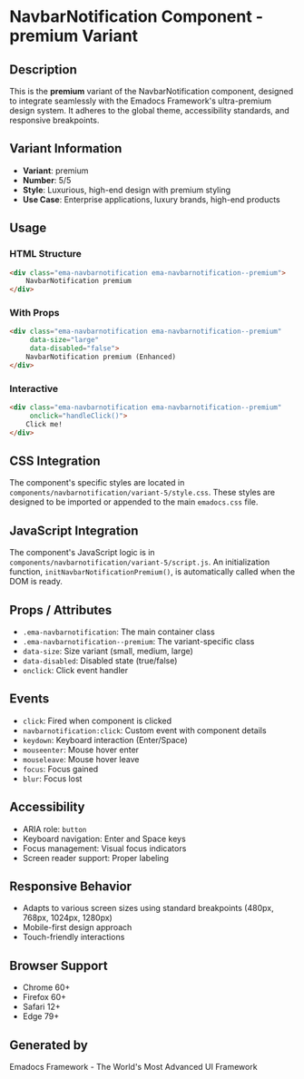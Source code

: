# NavbarNotification Component - premium Variant

## Description
This is the **premium** variant of the NavbarNotification component, designed to integrate seamlessly with the Emadocs Framework's ultra-premium design system. It adheres to the global theme, accessibility standards, and responsive breakpoints.

## Variant Information
- **Variant**: premium
- **Number**: 5/5
- **Style**: Luxurious, high-end design with premium styling
- **Use Case**: Enterprise applications, luxury brands, high-end products

## Usage

### HTML Structure
```html
<div class="ema-navbarnotification ema-navbarnotification--premium">
    NavbarNotification premium
</div>
```

### With Props
```html
<div class="ema-navbarnotification ema-navbarnotification--premium" 
     data-size="large" 
     data-disabled="false">
    NavbarNotification premium (Enhanced)
</div>
```

### Interactive
```html
<div class="ema-navbarnotification ema-navbarnotification--premium" 
     onclick="handleClick()">
    Click me!
</div>
```

## CSS Integration
The component's specific styles are located in `components/navbarnotification/variant-5/style.css`. These styles are designed to be imported or appended to the main `emadocs.css` file.

## JavaScript Integration
The component's JavaScript logic is in `components/navbarnotification/variant-5/script.js`. An initialization function, `initNavbarNotificationPremium()`, is automatically called when the DOM is ready.

## Props / Attributes
- `.ema-navbarnotification`: The main container class
- `.ema-navbarnotification--premium`: The variant-specific class
- `data-size`: Size variant (small, medium, large)
- `data-disabled`: Disabled state (true/false)
- `onclick`: Click event handler

## Events
- `click`: Fired when component is clicked
- `navbarnotification:click`: Custom event with component details
- `keydown`: Keyboard interaction (Enter/Space)
- `mouseenter`: Mouse hover enter
- `mouseleave`: Mouse hover leave
- `focus`: Focus gained
- `blur`: Focus lost

## Accessibility
- ARIA role: `button`
- Keyboard navigation: Enter and Space keys
- Focus management: Visual focus indicators
- Screen reader support: Proper labeling

## Responsive Behavior
- Adapts to various screen sizes using standard breakpoints (480px, 768px, 1024px, 1280px)
- Mobile-first design approach
- Touch-friendly interactions

## Browser Support
- Chrome 60+
- Firefox 60+
- Safari 12+
- Edge 79+

## Generated by
Emadocs Framework - The World's Most Advanced UI Framework
